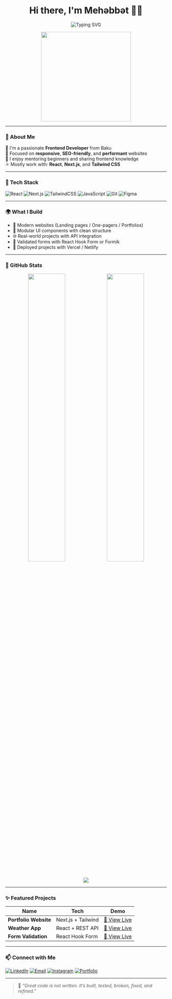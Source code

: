 
<h1 align="center">Hi there, I'm Mehəbbət 👩‍💻</h1>

<p align="center">
  <img src="https://readme-typing-svg.demolab.com?font=Fira+Code&size=22&pause=1000&color=00B3FF&center=true&vCenter=true&width=450&lines=Frontend+Developer;React+%2F+Next.js+%2F+Tailwind+Lover;Always+learning+and+building+💡" alt="Typing SVG" />
</p>

<p align="center">
  <img src="https://media.giphy.com/media/qgQUggAC3Pfv687qPC/giphy.gif" width="280" />
</p>

---

### 🚀 About Me

🎯 I'm a passionate **Frontend Developer** from Baku  
🎨 Focused on **responsive**, **SEO-friendly**, and **performant** websites  
🤝 I enjoy mentoring beginners and sharing frontend knowledge  
⚛️ Mostly work with: **React**, **Next.js**, and **Tailwind CSS**

---

### 🧰 Tech Stack

![React](https://img.shields.io/badge/-React-61DAFB?logo=react&logoColor=white&style=for-the-badge)
![Next.js](https://img.shields.io/badge/-Next.js-000000?logo=nextdotjs&style=for-the-badge)
![TailwindCSS](https://img.shields.io/badge/-TailwindCSS-38B2AC?logo=tailwind-css&logoColor=white&style=for-the-badge)
![JavaScript](https://img.shields.io/badge/-JavaScript-F7DF1E?logo=javascript&logoColor=black&style=for-the-badge)
![Git](https://img.shields.io/badge/-Git-F05032?logo=git&logoColor=white&style=for-the-badge)
![Figma](https://img.shields.io/badge/-Figma-F24E1E?logo=figma&logoColor=white&style=for-the-badge)

---

### 🌍 What I Build

- 🔗 Modern websites (Landing pages / One-pagers / Portfolios)
- 🧩 Modular UI components with clean structure
- 🌐 Real-world projects with API integration
- 🧪 Validated forms with React Hook Form or Formik
- 🚀 Deployed projects with Vercel / Netlify

---

### 📸 GitHub Stats

<p align="center">
  <img src="https://github-readme-stats.vercel.app/api?username=mehebbetbabayeva&show_icons=true&theme=radical" width="48%" />
  <img src="https://github-readme-streak-stats.herokuapp.com/?user=mehebbetbabayeva&theme=radical" width="48%" />
</p>

<p align="center">
  <img src="https://github-readme-activity-graph.cyclic.app/graph?username=mehebbetbabayeva&theme=react-dark&bg_color=00000000&hide_border=true" />
</p>

---

### ✨ Featured Projects

| Name | Tech | Demo |
|------|------|------|
| **Portfolio Website** | Next.js + Tailwind | [🔗 View Live](https://your-link.com) |
| **Weather App** | React + REST API | [🔗 View Live](https://your-link.com) |
| **Form Validation** | React Hook Form | [🔗 View Live](https://your-link.com) |

---

### 📫 Connect with Me

[![LinkedIn](https://img.shields.io/badge/-LinkedIn-0A66C2?logo=linkedin&logoColor=white&style=for-the-badge)](https://linkedin.com/in/mehebbetbabayeva)
[![Email](https://img.shields.io/badge/-Email-D14836?logo=gmail&logoColor=white&style=for-the-badge)](mailto:yourmail@gmail.com)
[![Instagram](https://img.shields.io/badge/-@frontendaz-E4405F?logo=instagram&logoColor=white&style=for-the-badge)](https://instagram.com/frontendaz)
[![Portfolio](https://img.shields.io/badge/-Website-000000?logo=web&logoColor=white&style=for-the-badge)](https://your-portfolio-link.com)

---

> 💬 *“Great code is not written. It’s built, tested, broken, fixed, and refined.”*
